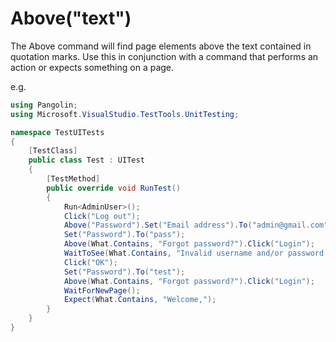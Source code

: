 # Above("text")



The Above command will find page elements above the text contained in quotation marks. Use
this in conjunction with a command that performs an action or expects something on a page.

e.g.

```C#
using Pangolin;
using Microsoft.VisualStudio.TestTools.UnitTesting;

namespace TestUITests
{
    [TestClass]
    public class Test : UITest
    {
        [TestMethod]
        public override void RunTest()
        {
            Run<AdminUser>();
            Click("Log out");
            Above("Password").Set("Email address").To("admin@gmail.com");
            Set("Password").To("pass");
            Above(What.Contains, "Forgot password?").Click("Login");
            WaitToSee(What.Contains, "Invalid username and/or password. Please try again.");
            Click("OK");
            Set("Password").To("test");
            Above(What.Contains, "Forgot password?").Click("Login");
            WaitForNewPage();
            Expect(What.Contains, "Welcome,");
        }
    }
}
```

